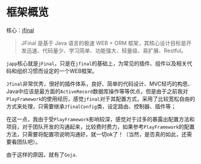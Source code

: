 # 框架概览

核心：[jfinal](http://www.jfinal.com)

> JFinal 是基于 Java 语言的极速 WEB + ORM 框架，其核心设计目标是开发迅速、代码量少、学习简单、功能强大、轻量级、易扩展、Restful。

`japp`核心就是`jFinal`，只是在`jfinal`的基础上，为常见的插件、组件以及相关代码和组织习惯而设定的一个WEB框架。

`Jfinal`非常优秀，很好的插件体系，良好、简单的代码设计、MVC轻巧的构思、Java中应该是最方面的`ActiveRecord`数据库操作等等优点，但是由于之前我对`PlayFramework`的使用经历，感觉`jfinal`对于其配置方式，采用了比较宽松自由的方式来处理，只需要继承`JfinalConfig`类，设定路由、控制器、插件等；

在这一点，我由于受`PlayFramework`影响较深，感觉对于过多的暴露出配置方法和项目，对于团队开发的沟通起来，比较费时费力，如果参考`PlayFramework`的配置方法，只需要将配置项说明沟通好，就一切ok了！（当然，是否真的如此，还需要看团队吧）。

由于这样的原因，就有了`Goja`.
